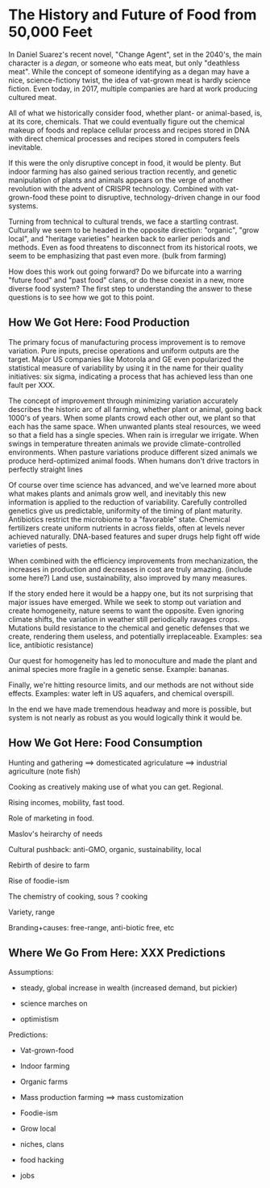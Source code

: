# The History and Future of Food from 50,000 Feet

In Daniel Suarez's recent novel, "Change Agent", set in the 2040's, the main character is a _degan_, or someone who eats meat, but only "deathless meat".  While the concept of someone identifying as a degan may have a nice, science-fictiony twist, the idea of vat-grown meat is hardly science fiction.  Even today, in 2017, multiple companies are hard at work producing cultured meat. 

All of what we historically consider food, whether plant- or animal-based, is, at its core, chemicals.  That we could eventually figure out the chemical makeup of foods and replace cellular process and recipes stored in DNA with direct chemical processes and recipes stored in computers feels inevitable.

If this were the only disruptive concept in food, it would be plenty.  But indoor farming has also gained serious traction recently, and genetic manipulation of plants and animals appears on the verge of another revolution with the advent of CRISPR technology. Combined with vat-grown-food these point to disruptive, technology-driven change in our food systems.

Turning from technical to cultural trends, we face a startling contrast.  Culturally we seem to be headed in the opposite direction:  "organic", "grow local", and "heritage varieties" hearken back to earlier periods and methods.  Even as food threatens to disconnect from its historical roots, we seem to be emphasizing that past even more.  \(bulk from farming\)

How does this work out going forward?  Do we bifurcate into a warring "future food" and "past food" clans, or do these coexist in a new, more diverse food system?  The first step to understanding the answer to these questions is to see how we got to this point.

## How We Got Here:  Food Production

The primary focus of manufacturing process improvement is to remove variation.  Pure inputs, precise operations and uniform outputs are the target.  Major US companies like Motorola and GE even popularized the statistical measure of variability by using it in the name for their quality initiatives:  six sigma, indicating a process that has achieved less than one fault per XXX.

The concept of improvement through minimizing variation accurately describes the historic arc of all farming, whether plant or animal, going back 1000's of years.  When some plants crowd each other out, we plant so that each has the same space.  When unwanted plants steal resources, we weed so that a field has a single species.  When rain is irregular we irrigate.  When swings in temperature threaten animals we provide climate-controlled environments.  When pasture variations produce different sized animals we produce herd-optimized animal foods.  When humans don't drive tractors in perfectly straight lines

Of course over time science has advanced, and we've learned more about what makes plants and animals grow well, and inevitably this new information is applied to the reduction of variability.  Carefully controlled genetics give us predictable, uniformity of the timing of plant maturity.  Antibiotics restrict the microbiome to a "favorable" state.  Chemical fertilizers create uniform nutrients in across fields, often at levels never achieved naturally. DNA-based features and super drugs help fight off wide varieties of pests.

When combined with the efficiency improvements from mechanization, the increases in production and decreases in cost are truly amazing.  \(include some here?\)  Land use, sustainability, also improved by many measures.

If the story ended here it would be a happy one, but its not surprising that major issues have emerged.  While we seek to stomp out variation and create homogeneity, nature seems to want the opposite.  Even ignoring climate shifts, the variation in weather still periodically ravages crops.  Mutations build resistance to the chemical and genetic defenses that we create, rendering them useless, and potentially irreplaceable. Examples:  sea lice, antibiotic resistance\)

Our quest for homogeneity has led to monoculture and made the plant and animal species more fragile in a genetic sense.  Example:  bananas.

Finally, we're hitting resource limits, and our methods are not without side effects.  Examples:  water left in US aquafers, and chemical overspill.

In the end we have made tremendous headway and more is possible, but system is not nearly as robust as you would logically think it would be.

## How We Got Here:  Food Consumption

Hunting and gathering ==&gt; domesticated agriculature ==&gt; industrial agriculture \(note fish\)

Cooking as creatively making use of what you can get.  Regional.

Rising incomes, mobility, fast tood.

Role of marketing in food.

Maslov's heirarchy of needs

Cultural pushback:  anti-GMO, organic, sustainability, local

Rebirth of desire to farm

Rise of foodie-ism

The chemistry of cooking, sous ? cooking

Variety, range

Branding+causes:  free-range, anti-biotic free, etc

## Where We Go From Here:  XXX Predictions

Assumptions:

* steady, global increase in wealth \(increased demand, but pickier\)

* science marches on

* optimistism

Predictions:

* Vat-grown-food

* Indoor farming

* Organic farms

* Mass production farming ==&gt; mass customization

* Foodie-ism

* Grow local

* niches, clans

* food hacking

* jobs



